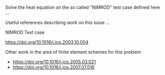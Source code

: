 Solve the heat equation on the so called "NIMROD" test case defined here ...

Useful references describing work on this issue ...

NIMROD Test case

https://doi.org/10.1016/j.jcp.2003.10.004

Other work in the area of finite element schemes for this problem 

- https://doi.org/10.1016/j.jcp.2005.03.021
- https://doi.org/10.1016/j.jcp.2007.07.016

